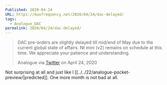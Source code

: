 ```yaml
---
Published: 2020-04-24
URL: https://maxfrequency.net/2020/04/24/dac-delayed/
tags:
  - Analogue_DAC
permalink: 2020/04/24/dac-delayed/
---
```

> DAC pre-orders are slightly delayed till mid/end of May due to the current global state of affairs. Nt mini (v2) remains on schedule at this time. We appreciate your patience and understanding.
> 
> Analogue via [Twitter](https://twitter.com/analogue/status/1253694446123638784) on April 24, 2020

Not surprising at all and just like I [[../../22/analogue-pocket-preview/|predicted]]. One more month is not bad at all.